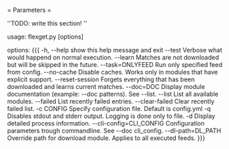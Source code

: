 = Parameters =

''TODO: write this section! ''

usage: flexget.py [options]

options:
{{{
  -h, --help            show this help message and exit
  --test                Verbose what would happend on normal execution.
  --learn               Matches are not downloaded but will be skipped in the
                        future.
  --task=ONLYFEED       Run only specified feed from config.
  --no-cache            Disable caches. Works only in modules that have
                        explicit support.
  --reset-session       Forgets everything that has been downloaded and learns
                        current matches.
  --doc=DOC             Display module documentation (example: --doc
                        patterns). See --list.
  --list                List all available modules.
  --failed              List recently failed entries.
  --clear-failed        Clear recently failed list.
  -c CONFIG             Specify configuration file. Default is config.yml
  -q                    Disables stdout and stderr output. Logging is done
                        only to file.
  -d                    Display detailed process information.
  --cli-config=CLI_CONFIG
                        Configuration parameters trough commandline. See --doc
                        cli_config.
  --dl-path=DL_PATH     Override path for download module. Applies to all
                        executed feeds.
}}}